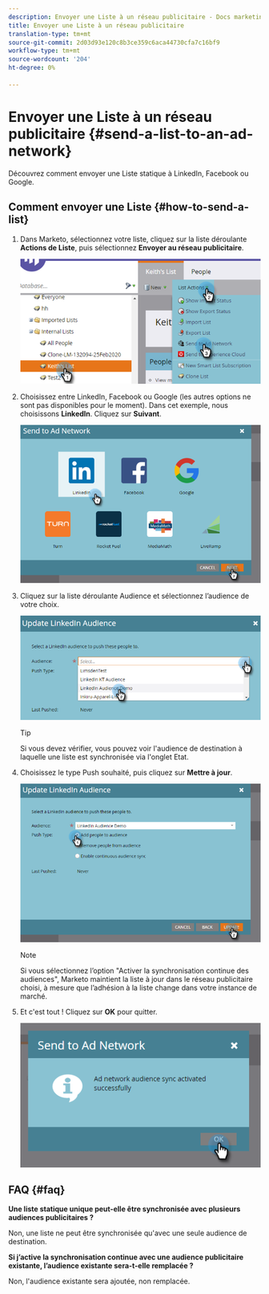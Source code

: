 ```yaml
---
description: Envoyer une Liste à un réseau publicitaire - Docs marketing - Documentation du produit
title: Envoyer une Liste à un réseau publicitaire
translation-type: tm+mt
source-git-commit: 2d03d93e120c8b3ce359c6aca44730cfa7c16bf9
workflow-type: tm+mt
source-wordcount: '204'
ht-degree: 0%

---
```



# Envoyer une Liste à un réseau publicitaire {#send-a-list-to-an-ad-network}

Découvrez comment envoyer une Liste statique à LinkedIn, Facebook ou Google.

## Comment envoyer une Liste {#how-to-send-a-list}

1. Dans Marketo, sélectionnez votre liste, cliquez sur la liste déroulante **Actions de Liste**, puis sélectionnez **Envoyer au réseau publicitaire**.

   ![](assets/send-a-list-to-an-ad-network-1.png)

1. Choisissez entre LinkedIn, Facebook ou Google (les autres options ne sont pas disponibles pour le moment). Dans cet exemple, nous choisissons **LinkedIn**. Cliquez sur **Suivant**.

   ![](assets/send-a-list-to-an-ad-network-2.png)

1. Cliquez sur la liste déroulante Audience et sélectionnez l’audience de votre choix.

   ![](assets/send-a-list-to-an-ad-network-3.png)

   >[!TIP]
   >
   >Si vous devez vérifier, vous pouvez voir l&#39;audience de destination à laquelle une liste est synchronisée via l&#39;onglet Etat.

1. Choisissez le type Push souhaité, puis cliquez sur **Mettre à jour**.

   ![](assets/send-a-list-to-an-ad-network-4.png)

   >[!NOTE]
   >
   >Si vous sélectionnez l’option &quot;Activer la synchronisation continue des audiences&quot;, Marketo maintient la liste à jour dans le réseau publicitaire choisi, à mesure que l’adhésion à la liste change dans votre instance de marché.

1. Et c&#39;est tout ! Cliquez sur **OK** pour quitter.

   ![](assets/send-a-list-to-an-ad-network-5.png)

## FAQ {#faq}

**Une liste statique unique peut-elle être synchronisée avec plusieurs audiences publicitaires ?**

Non, une liste ne peut être synchronisée qu&#39;avec une seule audience de destination.

**Si j’active la synchronisation continue avec une audience publicitaire existante, l’audience existante sera-t-elle remplacée ?**

Non, l&#39;audience existante sera ajoutée, non remplacée.
